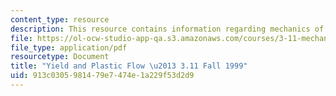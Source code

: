 ```yaml
---
content_type: resource
description: This resource contains information regarding mechanics of materials.
file: https://ol-ocw-studio-app-qa.s3.amazonaws.com/courses/3-11-mechanics-of-materials-fall-1999/913c0305981479e7474e1a229f53d2d9_MIT3_11F99_yield.pdf
file_type: application/pdf
resourcetype: Document
title: "Yield and Plastic Flow \u2013 3.11 Fall 1999"
uid: 913c0305-9814-79e7-474e-1a229f53d2d9
---
```


